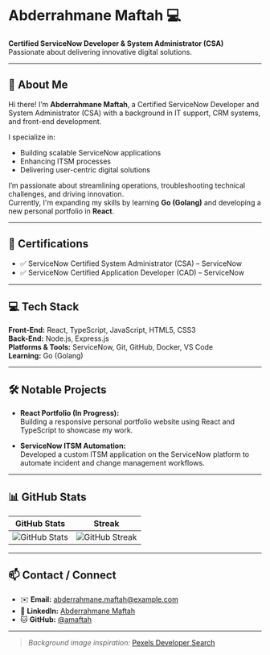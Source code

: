 # Abderrahmane Maftah 💻  
**Certified ServiceNow Developer & System Administrator (CSA)**  
Passionate about delivering innovative digital solutions.

---

## 👋 About Me  
Hi there! I’m **Abderrahmane Maftah**, a Certified ServiceNow Developer and System Administrator (CSA) with a background in IT support, CRM systems, and front-end development.

I specialize in:
- Building scalable ServiceNow applications  
- Enhancing ITSM processes  
- Delivering user-centric digital solutions  

I’m passionate about streamlining operations, troubleshooting technical challenges, and driving innovation.  
Currently, I'm expanding my skills by learning **Go (Golang)** and developing a new personal portfolio in **React**.

---

## 🧾 Certifications  
- ✅ ServiceNow Certified System Administrator (CSA) – ServiceNow  
- ✅ ServiceNow Certified Application Developer (CAD) – ServiceNow  

---

## 💻 Tech Stack  
**Front-End:** React, TypeScript, JavaScript, HTML5, CSS3  
**Back-End:** Node.js, Express.js  
**Platforms & Tools:** ServiceNow, Git, GitHub, Docker, VS Code  
**Learning:** Go (Golang)  

---

## 🛠️ Notable Projects  
- **React Portfolio (In Progress):**  
  Building a responsive personal portfolio website using React and TypeScript to showcase my work.

- **ServiceNow ITSM Automation:**  
  Developed a custom ITSM application on the ServiceNow platform to automate incident and change management workflows.

---

## 📊 GitHub Stats  

| GitHub Stats | Streak |
|--------------|--------|
| ![GitHub Stats](https://github-readme-stats.vercel.app/api?username=amaftah&show_icons=true&theme=default) | ![GitHub Streak](https://github-readme-streak-stats.herokuapp.com/?user=amaftah&theme=default) |

---

## 📫 Contact / Connect  
- ✉️ **Email:** abderrahmane.maftah@example.com  
- 🔗 **LinkedIn:** [Abderrahmane Maftah](https://www.linkedin.com/in/abderrahmane-maftah-0904961a6/)  
- 🐱 **GitHub:** [@amaftah](https://github.com/amaftah)  

---

> *Background image inspiration:* [Pexels Developer Search](https://www.pexels.com/search/developer/)
